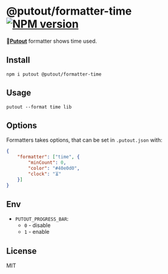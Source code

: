 # @putout/formatter-time [![NPM version][NPMIMGURL]][NPMURL]

[NPMIMGURL]: https://img.shields.io/npm/v/@putout/formatter-time.svg?style=flat&longCache=true
[NPMURL]: https://npmjs.org/package/@putout/formatter-time "npm"

🐊[**Putout**](https://github.com/coderaiser/putout) formatter shows time used.

## Install

```
npm i putout @putout/formatter-time
```

## Usage

```
putout --format time lib
```

## Options

Formatters takes options, that can be set in `.putout.json` with:

```json
{
    "formatter": ["time", {
        "minCount": 0,
        "color": "#40e0d0",
        "clock": "⏳"
    }]
}
```

## Env

- `PUTOUT_PROGRESS_BAR`:
  - `0` - disable
  - `1` - enable

## License

MIT

